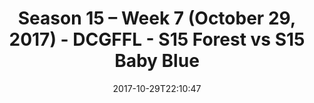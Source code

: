---
title: Season 15 – Week 7 (October 29, 2017) - DCGFFL - S15 Forest vs S15 Baby Blue
teams-score:
- team: _teams/s15-forest.md
  score: 33
- team: _teams/s15-baby-blue.md
  score: 41
mvp: Evan B., Adam Robbins
game-ball: Andrew Braswell, Marek Malysa
season: 15
week: 7
date: '2017-10-29T22:10:47'
pageid: season-15-week-7-october-29-2017-5682-vs-5680
---